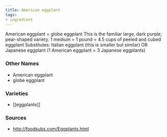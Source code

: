 ```yaml
---
title: American eggplant
tags:
- ingredient
---
```

American eggplant = globe eggplant This is the familiar large, dark purple, pear-shaped variety. 1 medium = 1 pound = 4.5 cups of peeled and cubed eggplant Substitutes: Italian eggplant (this is smaller but similar) OR Japanese eggplant (1 American eggplant = 3 Japanese eggplants)

### Other Names

* American eggplant
* globe eggplant

### Varieties

* [[eggplants]]

### Sources
* http://foodsubs.com/Eggplants.html
